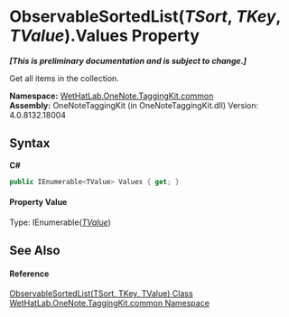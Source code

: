 # ObservableSortedList(*TSort*, *TKey*, *TValue*).Values Property 
 _**\[This is preliminary documentation and is subject to change.\]**_

Get all items in the collection.

**Namespace:**&nbsp;<a href="bcdbab9c-63d1-48a4-6937-af53fb8d9a55">WetHatLab.OneNote.TaggingKit.common</a><br />**Assembly:**&nbsp;OneNoteTaggingKit (in OneNoteTaggingKit.dll) Version: 4.0.8132.18004

## Syntax

**C#**<br />
``` C#
public IEnumerable<TValue> Values { get; }
```


#### Property Value
Type: IEnumerable(<a href="89870249-f56d-ac32-0b8d-d26e5712ecac">*TValue*</a>)

## See Also


#### Reference
<a href="89870249-f56d-ac32-0b8d-d26e5712ecac">ObservableSortedList(TSort, TKey, TValue) Class</a><br /><a href="bcdbab9c-63d1-48a4-6937-af53fb8d9a55">WetHatLab.OneNote.TaggingKit.common Namespace</a><br />